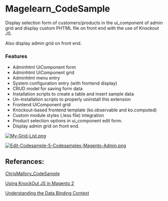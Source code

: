# Magelearn_CodeSample
Display selection form of customers/products in the ui_component of admin grid and display custom PHTML file on front end with the use of Knockout JS.

Also display admin grid on front end.

### Features

- Adminhtml UiComponent form
- Adminhtml UiComponent grid
- Adminhtml menu entry
- System configuration entry (with frontend display)
- CRUD model for saving form data
- Installation scripts to create a table and insert sample data
- Un-installation scripts to properly uninstall this extension
- Frontend UiComponent grid
- Knockout-based frontend template (ko.observable and ko.computed)
- Custom module styles (.less file) integration
- Product selection options in ui_component edit form.
- Display admin grid on front end.

[![My-Grid-List.png](https://i.postimg.cc/qq1FmP58/My-Grid-List.png)](https://postimg.cc/GTszt5r2)

[![Edit-Codesample-5-Codesamples-Magento-Admin.png](https://i.postimg.cc/PqNFxVNx/Edit-Codesample-5-Codesamples-Magento-Admin.png)](https://postimg.cc/yJ4TpPm4)

## Referances:
[ChrisMallory_CodeSample](https://github.com/christophermallory/ChrisMallory_CodeSample)

[Using KnockOut JS in Magento 2](https://inviqa.com/blog/using-knockout-js-magento-2)

[Understanding the Data Binding Context](https://www.oreilly.com/library/view/knockoutjs/9781491914298/ch03.html)
